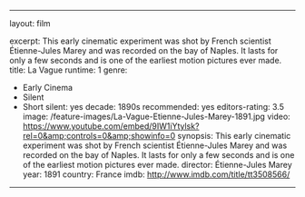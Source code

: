 ---

layout: film

excerpt: This early cinematic experiment was shot by French scientist Étienne-Jules Marey and was recorded on the bay of Naples. It lasts for only a few seconds and is one of the earliest motion pictures ever made.
title: La Vague
runtime: 1
genre: 
- Early Cinema
- Silent
- Short
silent: yes
decade: 1890s
recommended: yes
editors-rating: 3.5
image:  /feature-images/La-Vague-Etienne-Jules-Marey-1891.jpg
video: https://www.youtube.com/embed/9IW1iYtylsk?rel=0&amp;controls=0&amp;showinfo=0
synopsis: This early cinematic experiment was shot by French scientist Étienne-Jules Marey and was recorded on the bay of Naples. It lasts for only a few seconds and is one of the earliest motion pictures ever made.
director: Étienne-Jules Marey
year: 1891
country: France
imdb: http://www.imdb.com/title/tt3508566/

---